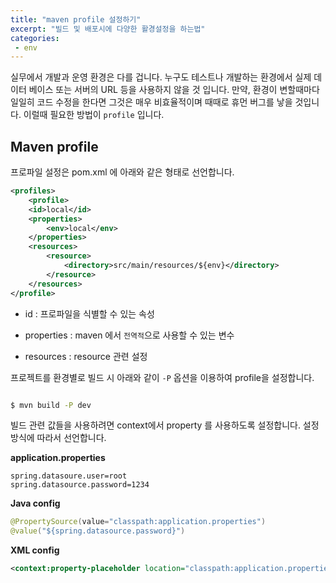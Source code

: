 ```yaml
---
title: "maven profile 설정하기"
excerpt: "빌드 및 배포시에 다양한 활경설정을 하는법"
categories:
 - env
---
```



실무에서 개발과 운영 환경은 다를 겁니다. 누구도 테스트나 개발하는 환경에서 실제 데이터 베이스 또는 서버의 URL 등을 사용하지 않을 것 입니다. 만약, 환경이 변할때마다 일일히 코드 수정을 한다면 그것은 매우 비효율적이며 때때로 휴먼 버그를 낳을 것입니다. 이럴때 필요한 방법이 `profile` 입니다.

## Maven profile

프로파일 설정은 pom.xml 에 아래와 같은 형태로 선언합니다.


```xml
<profiles>
    <profile>
    <id>local</id>
    <properties>
        <env>local</env>
    </properties>
    <resources>
        <resource>
            <directory>src/main/resources/${env}</directory>
        </resource>
    </resources>
</profile>
```



- id : 프로파일을 식별할 수 있는 속성

- properties : maven 에서 `전역적`으로 사용할 수 있는 변수

- resources : resource 관련 설정



프로젝트를 환경별로 빌드 시 아래와 같이 `-P` 옵션을 이용하여 profile을 설정합니다.

```bash

$ mvn build -P dev

```





빌드 관련 값들을 사용하려면 context에서 property 를 사용하도록 설정합니다. 설정 방식에 따라서 선언합니다.



**application.properties**

```properties
spring.datasoure.user=root
spring.datasource.password=1234
```



**Java config**

```java
@PropertySource(value="classpath:application.properties")
@value("${spring.datasource.password}")
```



**XML config**

```xml
<context:property-placeholder location="classpath:application.properties" />
```
